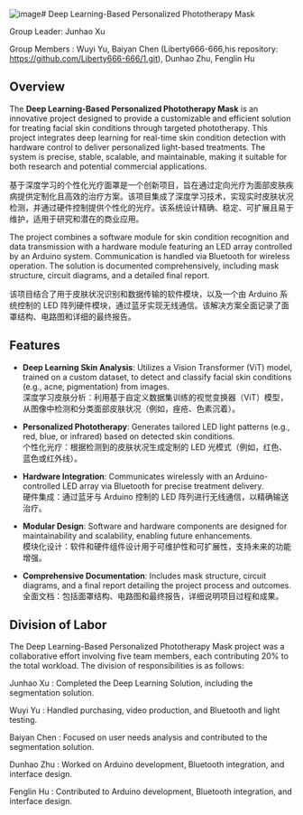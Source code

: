 ![image](https://github.com/user-attachments/assets/c6266641-13b0-4f57-8b80-346e068d0371)# Deep Learning-Based Personalized Phototherapy Mask

Group Leader: Junhao Xu

Group Members : Wuyi Yu,
Baiyan Chen (Liberty666-666,his repository: https://github.com/Liberty666-666/1.git),
Dunhao Zhu,
Fenglin Hu 


## Overview

The **Deep Learning-Based Personalized Phototherapy Mask** is an innovative project designed to provide a customizable and efficient solution for treating facial skin conditions through targeted phototherapy. This project integrates deep learning for real-time skin condition detection with hardware control to deliver personalized light-based treatments. The system is precise, stable, scalable, and maintainable, making it suitable for both research and potential commercial applications.

基于深度学习的个性化光疗面罩是一个创新项目，旨在通过定向光疗为面部皮肤疾病提供定制化且高效的治疗方案。该项目集成了深度学习技术，实现实时皮肤状况检测，并通过硬件控制提供个性化的光疗。该系统设计精确、稳定、可扩展且易于维护，适用于研究和潜在的商业应用。

The project combines a software module for skin condition recognition and data transmission with a hardware module featuring an LED array controlled by an Arduino system. Communication is handled via Bluetooth for wireless operation. The solution is documented comprehensively, including mask structure, circuit diagrams, and a detailed final report.

该项目结合了用于皮肤状况识别和数据传输的软件模块，以及一个由 Arduino 系统控制的 LED 阵列硬件模块，通过蓝牙实现无线通信。该解决方案全面记录了面罩结构、电路图和详细的最终报告。

## Features

- **Deep Learning Skin Analysis**: Utilizes a Vision Transformer (ViT) model, trained on a custom dataset, to detect and classify facial skin conditions (e.g., acne, pigmentation) from images.  
  深度学习皮肤分析：利用基于自定义数据集训练的视觉变换器（ViT）模型，从图像中检测和分类面部皮肤状况（例如，痤疮、色素沉着）。

- **Personalized Phototherapy**: Generates tailored LED light patterns (e.g., red, blue, or infrared) based on detected skin conditions.  
  个性化光疗：根据检测到的皮肤状况生成定制的 LED 光模式（例如，红色、蓝色或红外线）。

- **Hardware Integration**: Communicates wirelessly with an Arduino-controlled LED array via Bluetooth for precise treatment delivery.  
  硬件集成：通过蓝牙与 Arduino 控制的 LED 阵列进行无线通信，以精确输送治疗。

- **Modular Design**: Software and hardware components are designed for maintainability and scalability, enabling future enhancements.  
  模块化设计：软件和硬件组件设计用于可维护性和可扩展性，支持未来的功能增强。

- **Comprehensive Documentation**: Includes mask structure, circuit diagrams, and a final report detailing the project process and outcomes.  
  全面文档：包括面罩结构、电路图和最终报告，详细说明项目过程和成果。

##  Division of Labor
The Deep Learning-Based Personalized Phototherapy Mask project was a collaborative effort involving five team members, each contributing 20% to the total workload. The division of responsibilities is as follows:

Junhao Xu : Completed the Deep Learning Solution, including the segmentation solution.

Wuyi Yu : Handled purchasing, video production, and Bluetooth and light testing.

Baiyan Chen : Focused on user needs analysis and contributed to the segmentation solution.

Dunhao Zhu : Worked on Arduino development, Bluetooth integration, and interface design.

Fenglin Hu : Contributed to Arduino development, Bluetooth integration, and interface design.
